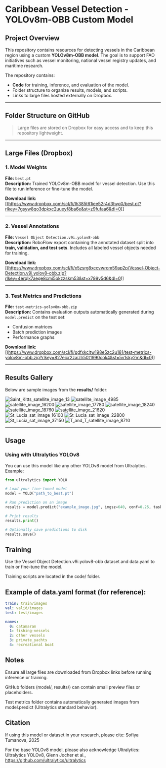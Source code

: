 # Caribbean Vessel Detection - YOLOv8m-OBB Custom Model

## Project Overview
This repository contains resources for detecting vessels in the Caribbean region using a custom **YOLOv8m-OBB model**. The goal is to support FAO initiatives such as vessel monitoring, national vessel registry updates, and maritime research.  

The repository contains:

- **Code** for training, inference, and evaluation of the model.
- Folder structure to organize results, models, and scripts.
- Links to large files hosted externally on Dropbox.

---

## Folder Structure on GitHub


> Large files are stored on Dropbox for easy access and to keep this repository lightweight.

---

## Large Files (Dropbox)

### 1. Model Weights
**File:** `best.pt`  
**Description:** Trained YOLOv8m-OBB model for vessel detection. Use this file to run inference or fine-tune the model.

**Download link:** [(https://www.dropbox.com/scl/fi/lh385t61iee52r4d3hyo0/best.pt?rlkey=7gsyw8qo3dpkxc2uueyf8ba6e&st=z9fufaa6&dl=0)]

---

### 2. Vessel Annotations
**File:** `Vessel Object Detection.v9i.yolov8-obb`  
**Description:** RoboFlow export containing the annotated dataset split into **train, validation, and test sets**. Includes all labeled vessel objects needed for training.

**Download link:** [(https://www.dropbox.com/scl/fi/x5zsrg8xccvwrom59ap2p/Vessel-Object-Detection.v9i.yolov8-obb.zip?rlkey=4erqlk7aege8cmi5okzzskm53&st=x799v5d6&dl=0)]

---

### 3. Test Metrics and Predictions
**File:** `test-metrics-yolov8m-obb.zip`  
**Description:** Contains evaluation outputs automatically generated during `model.predict` on the test set:  
- Confusion matrices  
- Batch prediction images  
- Performance graphs  

**Download link:** [(https://www.dropbox.com/scl/fi/gdfxkcltw198e5zc2u181/test-metrics-yolov8m-obb.zip?rlkey=827eicr2zaizlr50t1990cok4&st=5v1sky2m&dl=0)]

---
## Results Gallery

Below are sample images from the **results/** folder:

![Saint_Kitts_satellite_image_13](results/Saint_Kitts_satellite_image_13_png.rf.58942ceba774da31ad0fd3bbfe06b8d0.jpg)
![satellite_image_4985](results/satellite_image_4985_png.rf.07021df794e523212be7def0a32d50bf.jpg)
![satellite_image_16200](results/satellite_image_16200_png.rf.7f14d00e6c5877789e82b83522376342.jpg)
![satellite_image_17780](results/satellite_image_17780_png.rf.05b6f61c05fde0dd370fefc9491a5ac1.jpg)
![satellite_image_18240](results/satellite_image_18240_png.rf.c397cc7b5715d3aa91a0ca7e4171dd4c.jpg)
![satellite_image_18760](results/satellite_image_18760_png.rf.a797f46d1a170b2eee1b63c270e3eab6.jpg)
![satellite_image_21620](results/satellite_image_21620_png.rf.e541bf0ba2c72731ec679cd806658d52.jpg)
![St_Lucia_sat_image_16100](results/St_Lucia_sat_image_16100_png.rf.8c0d495f5df57a33817bfbb37e1270bb.jpg)
![St_Lucia_sat_image_22800](results/St_Lucia_sat_image_22800_png.rf.4c41764e82dbae93cff12b09d2f33622.jpg)
![St_Lucia_sat_image_37150](results/St_Lucia_sat_image_37150-Copy_png.rf.e3396491bf89f0acb2644036424e11ea.jpg)
![T_and_T_satellite_image_8710](results/T_and_T_satellite_image_8710_png.rf.483dbd82e58b8529ba39d91ee2499d87.jpg)

---

## Usage

### Using with Ultralytics YOLOv8

You can use this model like any other YOLOv8 model from Ultralytics. Example:

```python
from ultralytics import YOLO

# Load your fine-tuned model
model = YOLO("path_to_best.pt")

# Run prediction on an image
results = model.predict("example_image.jpg", imgsz=640, conf=0.25, task= "obb")

# Print results
results.print()

# Optionally save predictions to disk
results.save()
```

## Training

Use the Vessel Object Detection.v9i.yolov8-obb dataset and data.yaml to train or fine-tune the model.

Training scripts are located in the code/ folder.

## Example of data.yaml format (for reference):

```yaml
train: train/images
val: valid/images
test: test/images

names: 
  0: catamaran
  1: fishing-vessels
  2: other vessels
  3: private_yachts
  4: recreational boat
```

## Notes

Ensure all large files are downloaded from Dropbox links before running inference or training.

GitHub folders (model/, results/) can contain small preview files or placeholders.

Test metrics folder contains automatically generated images from model.predict (Ultralytics standard behavior).

## Citation

If using this model or dataset in your research, please cite:
Sofiya Tumanova, 2025

For the base YOLOv8 model, please also acknowledge Ultralytics:
Ultralytics YOLOv8, Glenn Jocher et al., https://github.com/ultralytics/ultralytics
